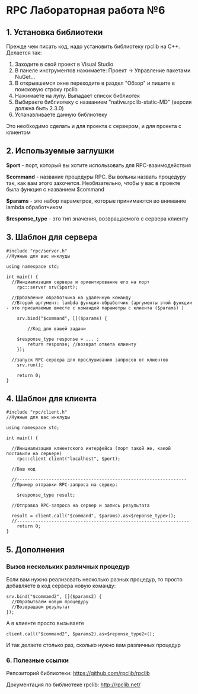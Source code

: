 # RPC Лабораторная работа №6

## 1. Установка библиотеки

Прежде чем писать код, надо установить библиотеку rpclib на C++. Делается так:
1. Заходите в свой проект в Visual Studio
2. В панеле инструментов нажимаете: Проект -> Управление пакетами NuGet...
3. В открывшемся окне переходите в раздел "Обзор" и пишите в поисковую строку rpclib
4. Нажимаете на лупу. Выпадает список библиотек
5. Выбираете библиотеку с названием "native.rpclib-static-MD" (версия должна быть 2.3.0)
6. Устанавливаете данную библиотеку

Это необходимо сделать и для проекта с сервером, и для проекта с клиентом
## 2. Используемые заглушки

__$port__ - порт, который вы хотите использовать для RPC-взаимодействия

__$command__ - название процедуры RPC. Вы вольны назвать процедуру так, как вам этого захочется. Необязательно, чтобы у вас в проекте была функция с названием $command

__$params__ - это набор параметров, которые принимаются во внимание lambda обработчиком

__$response_type__ - это тип значения, возвращаемого с сервера клиенту


## 3. Шаблон для сервера

```
#include "rpc/server.h"
//Нужные для вас инклуды

using namespace std;

int main() {
  //Инициализация сервера и ориентирование его на порт
	rpc::server srv($port); 

  //Добавление обработчика на удаленную команду
  //Второй аргумент: lambda функция-обработчик (аргументы этой функции - это присылаемые вместе с командой параметры с клиента ($params) )

	srv.bind("$command", []($params) {

		//Код для вашей задачи
      
    $response_type response = ... ;
		return response; //возврат ответа клиенту
	});

  //запуск RPC-сервера для прослушивания запросов от клиентов
	srv.run();

	return 0;
}
```

## 4. Шаблон для клиента
```
#include "rpc/client.h"
//Нужные для вас инклуды

using namespace std;

int main() {

  //Инициализация клиентского интерфейса (порт такой же, какой поставили на сервере)
	rpc::client client("localhost", $port);

  //Ваш код

  //----------------------------------------------------------------
  //Пример отправки RPC-запроса на сервер:

	$response_type result;

  //Отправка RPC-запроса на сервер и запись результата 

  result = client.call("$command", $params).as<$reponse_type>();
  //-----------------------------------------------------------------
	return 0;
}
```

## 5. Дополнения

### Вызов нескольких различных процедур

Если вам нужно реализовать несколько разных процедур, то просто добавляете в код сервера новую команду:
```
srv.bind("$command2", []($params2) {
  //Обрабытваем новую процедуру
  //Возвращаем результат
});
```
А в клиенте просто вызываете
```
client.call("$command2", $params2).as<$reponse_type2>();
```
И так делаете столько раз, сколько нужно вам различных процедур

### 6. Полезные ссылки
Репозиторий библиотеки: 
https://github.com/rpclib/rpclib

Документация по библиотеке rpclib:
http://rpclib.net/
